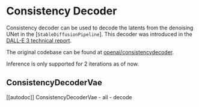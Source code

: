 # Consistency Decoder

Consistency decoder can be used to decode the latents from the denoising UNet in the [`StableDiffusionPipeline`]. This decoder was introduced in the [DALL-E 3 technical report](https://openai.com/dall-e-3). 

The original codebase can be found at [openai/consistencydecoder](https://github.com/openai/consistencydecoder).

<Tip warning={true}>

Inference is only supported for 2 iterations as of now.

</Tip>


## ConsistencyDecoderVae
[[autodoc]] ConsistencyDecoderVae
    - all
    - decode